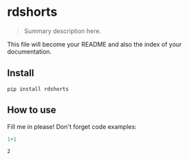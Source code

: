 # rdshorts
> Summary description here.


This file will become your README and also the index of your documentation.

## Install

`pip install rdshorts`

## How to use

Fill me in please! Don't forget code examples:

```python
1+1
```




    2


